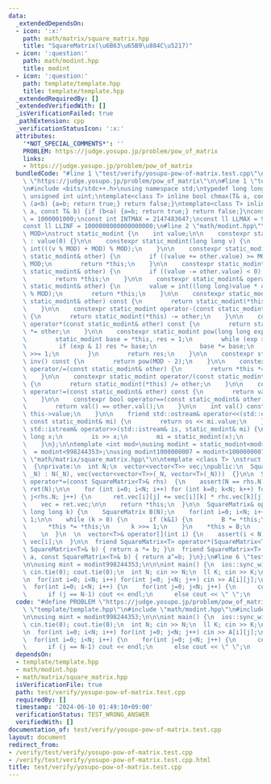 ```yaml
---
data:
  _extendedDependsOn:
  - icon: ':x:'
    path: math/matrix/square_matrix.hpp
    title: "SquareMatrix(\u6B63\u65B9\u884C\u5217)"
  - icon: ':question:'
    path: math/modint.hpp
    title: modint
  - icon: ':question:'
    path: template/template.hpp
    title: template/template.hpp
  _extendedRequiredBy: []
  _extendedVerifiedWith: []
  _isVerificationFailed: true
  _pathExtension: cpp
  _verificationStatusIcon: ':x:'
  attributes:
    '*NOT_SPECIAL_COMMENTS*': ''
    PROBLEM: https://judge.yosupo.jp/problem/pow_of_matrix
    links:
    - https://judge.yosupo.jp/problem/pow_of_matrix
  bundledCode: "#line 1 \"test/verify/yosupo-pow-of-matrix.test.cpp\"\n#define PROBLEM\
    \ \"https://judge.yosupo.jp/problem/pow_of_matrix\"\n\n#line 1 \"template/template.hpp\"\
    \n#include <bits/stdc++.h>\nusing namespace std;\ntypedef long long ll;\ntypedef\
    \ unsigned int uint;\ntemplate<class T> inline bool chmax(T& a, const T& b) {if\
    \ (a<b) {a=b; return true;} return false;}\ntemplate<class T> inline bool chmin(T&\
    \ a, const T& b) {if (b<a) {a=b; return true;} return false;}\nconst int INTINF\
    \ = 1000001000;\nconst int INTMAX = 2147483647;\nconst ll LLMAX = 9223372036854775807;\n\
    const ll LLINF = 1000000000000000000;\n#line 2 \"math/modint.hpp\"\ntemplate<int\
    \ MOD>\nstruct static_modint {\n    int value;\n\n    constexpr static_modint()\
    \ : value(0) {}\n\n    constexpr static_modint(long long v) {\n        value =\
    \ int(((v % MOD) + MOD) % MOD);\n    }\n\n    constexpr static_modint& operator+=(const\
    \ static_modint& other) {\n        if ((value += other.value) >= MOD) value -=\
    \ MOD;\n        return *this;\n    }\n\n    constexpr static_modint& operator-=(const\
    \ static_modint& other) {\n        if ((value -= other.value) < 0) value += MOD;\n\
    \        return *this;\n    }\n\n    constexpr static_modint& operator*=(const\
    \ static_modint& other) {\n        value = int((long long)value * other.value\
    \ % MOD);\n        return *this;\n    }\n\n    constexpr static_modint operator+(const\
    \ static_modint& other) const {\n        return static_modint(*this) += other;\n\
    \    }\n\n    constexpr static_modint operator-(const static_modint& other) const\
    \ {\n        return static_modint(*this) -= other;\n    }\n\n    constexpr static_modint\
    \ operator*(const static_modint& other) const {\n        return static_modint(*this)\
    \ *= other;\n    }\n\n    constexpr static_modint pow(long long exp) const {\n\
    \        static_modint base = *this, res = 1;\n        while (exp > 0) {\n   \
    \         if (exp & 1) res *= base;\n            base *= base;\n            exp\
    \ >>= 1;\n        }\n        return res;\n    }\n\n    constexpr static_modint\
    \ inv() const {\n        return pow(MOD - 2);\n    }\n\n    constexpr static_modint&\
    \ operator/=(const static_modint& other) {\n        return *this *= other.inv();\n\
    \    }\n\n    constexpr static_modint operator/(const static_modint& other) const\
    \ {\n        return static_modint(*this) /= other;\n    }\n\n    constexpr bool\
    \ operator!=(const static_modint& other) const {\n        return val() != other.val();\n\
    \    }\n\n    constexpr bool operator==(const static_modint& other) const {\n\
    \        return val() == other.val();\n    }\n\n    int val() const {\n      return\
    \ this->value;\n    }\n\n    friend std::ostream& operator<<(std::ostream& os,\
    \ const static_modint& mi) {\n        return os << mi.value;\n    }\n\n    friend\
    \ std::istream& operator>>(std::istream& is, static_modint& mi) {\n        long\
    \ long x;\n        is >> x;\n        mi = static_modint(x);\n        return is;\n\
    \    }\n};\n\ntemplate <int mod>\nusing modint = static_modint<mod>;\nusing modint998244353\
    \  = modint<998244353>;\nusing modint1000000007 = modint<1000000007>;\n#line 2\
    \ \"math/matrix/square_matrix.hpp\"\n\ntemplate <class T> \nstruct SquareMatrix\
    \  {\nprivate:\n  int N;\n  vector<vector<T>> vec;\npublic:\n  SquareMatrix(int\
    \ _N) : N(_N), vec(vector<vector<T>>(_N, vector<T>(_N)))  {}\n\n  SquareMatrix&\
    \ operator*=(const SquareMatrix<T>& rhs)  {\n    assert(N == rhs.N);\n    SquareMatrix\
    \ ret(N);\n\n    for (int i=0; i<N; i++) for (int k=0; k<N; k++) for(int j=0;\
    \ j<rhs.N; j++) {\n      ret.vec[i][j] += vec[i][k] * rhs.vec[k][j];\n    } \n\
    \    vec = ret.vec;\n\n    return *this;\n  }\n\n  SquareMatrix& operator^=(unsigned\
    \ long long k) {\n    SquareMatrix B(N);\n    for(int i=0; i<N; i++) B[i][i] =\
    \ 1;\n\n    while (k > 0) {\n      if (k&1) {\n        B *= *this;\n      }\n\
    \      *this *= *this;\n      k >>= 1;\n    }\n    *this = B;\n    return *this;\
    \    \n  }\n  \n  vector<T>& operator[](int i) {\n    assert(i < N);\n    return\
    \ vec[i];\n  }\n\n  friend SquareMatrix<T> operator*(SquareMatrix<T> a, const\
    \ SquareMatrix<T>& b) { return a *= b; }\n  friend SquareMatrix<T> operator^(SquareMatrix<T>\
    \ a, const SquareMatrix<T>& b) { return a^=b; }\n};\n#line 6 \"test/verify/yosupo-pow-of-matrix.test.cpp\"\
    \n\nusing mint = modint998244353;\n\n\nint main() {\n  ios::sync_with_stdio(0);\
    \ cin.tie(0); cout.tie(0);\n  int N; cin >> N;\n  ll K; cin >> K;\n\n  SquareMatrix<mint>A(N);\n\
    \n  for(int i=0; i<N; i++) for(int j=0; j<N; j++) cin >> A[i][j];\n\n  A ^= K;\n\
    \  for(int i=0; i<N; i++) {\n    for(int j=0; j<N; j++) {\n      cout << A[i][j].val();\n\
    \      if (j == N-1) cout << endl;\n      else cout << \" \";\n    }\n  }\n}\n"
  code: "#define PROBLEM \"https://judge.yosupo.jp/problem/pow_of_matrix\"\n\n#include\
    \ \"template/template.hpp\"\n#include \"math/modint.hpp\"\n#include \"math/matrix/square_matrix.hpp\"\
    \n\nusing mint = modint998244353;\n\n\nint main() {\n  ios::sync_with_stdio(0);\
    \ cin.tie(0); cout.tie(0);\n  int N; cin >> N;\n  ll K; cin >> K;\n\n  SquareMatrix<mint>A(N);\n\
    \n  for(int i=0; i<N; i++) for(int j=0; j<N; j++) cin >> A[i][j];\n\n  A ^= K;\n\
    \  for(int i=0; i<N; i++) {\n    for(int j=0; j<N; j++) {\n      cout << A[i][j].val();\n\
    \      if (j == N-1) cout << endl;\n      else cout << \" \";\n    }\n  }\n}\n"
  dependsOn:
  - template/template.hpp
  - math/modint.hpp
  - math/matrix/square_matrix.hpp
  isVerificationFile: true
  path: test/verify/yosupo-pow-of-matrix.test.cpp
  requiredBy: []
  timestamp: '2024-06-10 01:49:10+09:00'
  verificationStatus: TEST_WRONG_ANSWER
  verifiedWith: []
documentation_of: test/verify/yosupo-pow-of-matrix.test.cpp
layout: document
redirect_from:
- /verify/test/verify/yosupo-pow-of-matrix.test.cpp
- /verify/test/verify/yosupo-pow-of-matrix.test.cpp.html
title: test/verify/yosupo-pow-of-matrix.test.cpp
---
```

